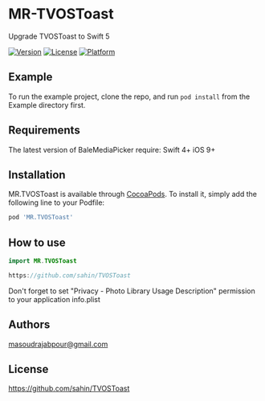 # MR-TVOSToast
Upgrade TVOSToast to Swift 5

[![Version](https://img.shields.io/cocoapods/v/MR.TVOSToast.svg?style=flat)](https://cocoapods.org/pods/MR.TVOSToast)
[![License](https://img.shields.io/cocoapods/l/MR.TVOSToast.svg?style=flat)](https://cocoapods.org/pods/MR.TVOSToast/LICENSE)
[![Platform](https://img.shields.io/cocoapods/p/MR.TVOSToast.svg?style=flat)](https://cocoapods.org/pods/MR.TVOSToast)

## Example

To run the example project, clone the repo, and run `pod install` from the Example directory first.

## Requirements

The latest version of BaleMediaPicker require:
    Swift 4+
    iOS 9+

## Installation

MR.TVOSToast is available through [CocoaPods](https://cocoapods.org). To install
it, simply add the following line to your Podfile:

```ruby
pod 'MR.TVOSToast'
```

## How to use

```swift
import MR.TVOSToast

https://github.com/sahin/TVOSToast
```

Don't forget to set "Privacy - Photo Library Usage Description" permission to your application info.plist

## Authors

masoudrajabpour@gmail.com

## License

https://github.com/sahin/TVOSToast
